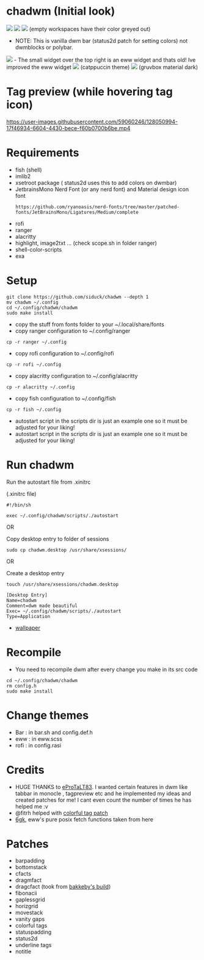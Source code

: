 # chadwm (Initial look)

<img src="https://github.com/siduck/chadwm/blob/screenshots/screenshots/initial_look.png">
<img src="https://github.com/siduck/chadwm/blob/screenshots/screenshots/col_layout.png">

<img src="https://github.com/siduck/chadwm/blob/screenshots/screenshots/occ_act_tags.png">
(empty workspaces have their color greyed out)

- NOTE: This is vanilla dwm bar (status2d patch for setting colors) not dwmblocks or polybar. 
<img src="https://github.com/siduck/chadwm/blob/screenshots/screenshots/chadwm.png">
- The small widget over the top right is an eww widget and thats old! Ive improved the eww widget 
<img src='https://i.redd.it/t1pvmqlq3oc81.png'>
(catppuccin theme)
<img src="https://github.com/siduck/chadwm/blob/screenshots/screenshots/gruvchad.png">
(gruvbox material dark)

# Tag preview (while hovering tag icon)

https://user-images.githubusercontent.com/59060246/128050994-17f46934-6604-4430-bece-f60b0700b6be.mp4

# Requirements

- fish (shell)
- imlib2 
- xsetroot package ( status2d uses this to add colors on dwmbar)
- JetbrainsMono Nerd Font (or any nerd font) and Material design icon font
  ```
  https://github.com/ryanoasis/nerd-fonts/tree/master/patched-fonts/JetBrainsMono/Ligatures/Medium/complete
  ```
- rofi
- ranger
- alacritty
- highlight, image2txt ... (check scope.sh in folder ranger)
- shell-color-scripts
- exa

# Setup 

```
git clone https://github.com/siduck/chadwm --depth 1
mv chadwm ~/.config
cd ~/.config/chadwm/chadwm
sudo make install
```
- copy the stuff from fonts folder to your ~/.local/share/fonts 
- copy ranger configuration to ~/.config/ranger
```
cp -r ranger ~/.config
```
- copy rofi configuration to ~/.config/rofi
```
cp -r rofi ~/.config
```
- copy alacritty configuration to ~/.config/alacritty
```
cp -r alacritty ~/.config
```
- copy fish configuration to ~/.config/fish
```
cp -r fish ~/.config
```
- autostart script in the scripts dir is just an example one so it must be adjusted for your liking!
- autostart script in the scripts dir is just an example one so it must be adjusted for your liking!

# Run chadwm

Run the autostart file from .xinitrc

(.xinitrc file)
```
#!/bin/sh

exec ~/.config/chadwm/scripts/./autostart
```
OR

Copy desktop entry to folder of sessions 

```
sudo cp chadwm.desktop /usr/share/xsessions/
```

OR

Create a desktop entry 

```
touch /usr/share/xsessions/chadwm.desktop  
```

```
[Desktop Entry]
Name=chadwm
Comment=dwm made beautiful 
Exec= ~/.config/chadwm/scripts/./autostart 
Type=Application 
```

- [wallpaper](https://github.com/siduck/chadwm/blob/screenshots/screenshots/chad.png)

# Recompile 

- You need to recompile dwm after every change you make in its src code 

```
cd ~/.config/chadwm/chadwm
rm config.h
sudo make install
```

# Change themes 

- Bar  : in bar.sh and config.def.h
- eww  : in eww.scss
- rofi : in config.rasi 

# Credits 

- HUGE THANKS to [eProTaLT83](https://www.reddit.com/user/eProTaLT83). I wanted certain features in dwm like tabbar in monocle , tagpreview etc and he implemented my ideas and created patches for me! I cant even count the number of times he has helped me :v 
- @fitrh helped with [colorful tag patch](https://github.com/fitrh/dwm/issues/1)
- [6gk](https://github.com/6gk/fet.sh), eww's pure posix fetch functions taken from here

# Patches

- barpadding 
- bottomstack
- cfacts
- dragmfact 
- dragcfact (took from [bakkeby's build](https://github.com/bakkeby/dwm-flexipatch))
- fibonacii
- gaplessgrid
- horizgrid
- movestack 
- vanity gaps
- colorful tags
- statuspadding 
- status2d
- underline tags
- notitle
